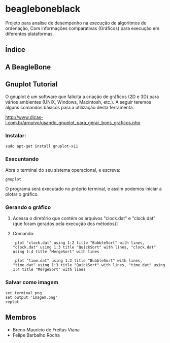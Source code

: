 # beagleboneblack #

Projeto para analise de desempenho na execução de algoritmos de ordenação, Com informações comparativas (Gráficos) para execução em diferentes plataformas.

## Índice ##

## A BeagleBone ##

## Gnuplot Tutorial ##

O gnuplot é um software que falicita a criação de gráficos (2D e 3D) para vários ambientes (UNIX, Windows, Macintosh, etc.). A seguir teremos alguns comandos básicos para a utilização desta ferramenta.

http://www.dicas-l.com.br/arquivo/usando_gnuplot_para_gerar_bons_graficos.php

### Instalar: ###

	sudo apt-get install gnuplot-x11

### Execuntando ###

Abra o terminal do seu sistema operacional, e escreva:

	gnuplot

O programa será executado no próprio terminal, e assim podemos iniciar a plotar o gráfico.

### Gerando o gráfico ###

1. Acessa o diretório que contém os arquivos "clock.dat" e "clock.dat" (que foram gerados pela execução dos métodos)]

2. Comando:

		plot "clock.dat" using 1:2 title "BubbleSort" with lines, "clock.dat" using 1:3 title "QuickSort" with lines, "clock.dat" using 1:4 title "MergeSort" with lines

		plot "time.dat" using 1:2 title "BubbleSort" with lines, "time.dat" using 1:3 title "QuickSort" with lines, "time.dat" using 1:4 title "MergeSort" with lines

### Salvar como imagem ###

	set terminal png
	set output 'imagem.png'
	replot

## ##

## ##

## Membros ##

* Breno Maurício de Freitas Viana
* Felipe Barbalho Rocha
